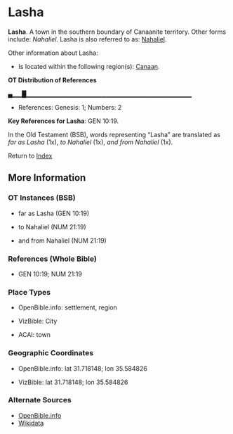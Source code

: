 # Lasha
**Lasha**. 
A town in the southern boundary of Canaanite territory. 
Other forms include: 
*Nahaliel*. 
Lasha is also referred to as: 
[Nahaliel](Nahaliel.md). 




Other information about Lasha:


* Is located within the following region(s): 
[Canaan](Canaan.md). 


**OT Distribution of References**

▄▁▁█▁▁▁▁▁▁▁▁▁▁▁▁▁▁▁▁▁▁▁▁▁▁▁▁▁▁▁▁▁▁▁▁▁▁▁
* References: Genesis: 1; Numbers: 2



**Key References for Lasha**: 
GEN 10:19. 


In the Old Testament (BSB), words representing “Lasha” are translated as 
*far as Lasha* (1x), *to Nahaliel* (1x), *and from Nahaliel* (1x). 




Return to [Index](00-Index.md)

## More Information

### OT Instances (BSB)

* far as Lasha (GEN 10:19)

* to Nahaliel (NUM 21:19)

* and from Nahaliel (NUM 21:19)



### References (Whole Bible)

* GEN 10:19; NUM 21:19


### Place Types

* OpenBible.info: settlement, region

* VizBible: City

* ACAI: town



### Geographic Coordinates

* OpenBible.info: lat 31.718148; lon 35.584826

* VizBible: lat 31.718148; lon 35.584826



### Alternate Sources

* [OpenBible.info](https://www.openbible.info/geo/ancient/adaef13)
* [Wikidata](http://www.wikidata.org/entity/Q6493160)



